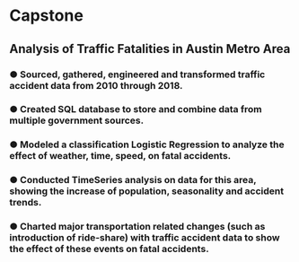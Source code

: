 # Capstone

## Analysis of Traffic Fatalities in Austin Metro Area
### ●	Sourced, gathered, engineered and transformed traffic accident data from 2010 through 2018.
### ●	Created SQL database to store and combine data from multiple government sources.  
### ●	Modeled a classification Logistic Regression to analyze the effect of weather, time, speed, on fatal accidents.

### ●	Conducted TimeSeries analysis on data for this area, showing the increase of population, seasonality and accident trends.
### ●	Charted major transportation related changes (such as introduction of ride-share) with traffic accident data to show the effect of these events on fatal accidents.
